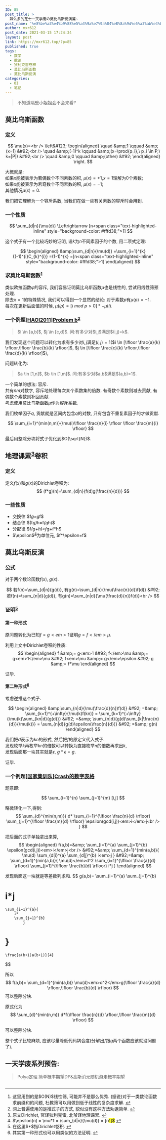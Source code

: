 ```yaml
---
ID: 85
post_title: >
  辣么多的芝士一天学废の莫比乌斯反演篇~
post_name: '%e8%be%a3%e4%b9%88%e5%a4%9a%e7%9a%84%e8%8a%9d%e5%a3%ab%e4%b8%80%e5%a4%a9%e5%ad%a6%e5%ba%9f%e3%81%ae%e8%8e%ab%e6%af%94%e4%b9%8c%e6%96%af%e5%8f%8d%e6%bc%94%e7%af%87'
author: mxr612
post_date: 2021-03-15 17:24:34
layout: post
link: https://mxr612.top/?p=85
published: true
tags:
  - 数学
  - 数论
  - 狄利克雷卷积
  - 莫比乌斯函数
  - 莫比乌斯反演
categories:
  - OI
  - 笔记
---
```

<blockquote>
  不知道隔壁小姐姐会不会来看?
</blockquote>

<h2>莫比乌斯函数</h2>

<h3>定义</h3>

$$
\mu(x)=<br />
\left&#123;
\begin{aligned}
    \quad &amp;1 \qquad &amp;(x=1) &#92;<br />
    \quad &amp;(-1)^k \qquad &amp;(x=\prod{p_i},\ p_i \in P,\ k=|P|) &#92;<br />
    \quad &amp;0 \qquad &amp;(other) &#92;
\end{aligned}
\right.
$$

大概就是:<br />
如果$x$能被表示为若偶数个不同素数的积, $\mu(x)=+1$,$x=1$理解为$0$个素数;<br />
如果$x$能被表示为若奇数个不同素数的积, $\mu(x)=-1$;<br />
其他情况$\mu(x)=0$.

我们把它理解为一个容斥系数, 当我们在做一些有关素数的容斥时会用到.

<h3>一个性质</h3>

$$
\sum_{d|n}{\mu(d)} \Leftrightarrow [n<span class="text-highlighted-inline" style="background-color: #fffd38;">1]
$$</span>

这个式子有一个比较巧妙的证明, 设$k$为$n$不同素因子的个数, 用二项式定理:

$$
\begin{aligned}
&amp;\sum_{d|n}{\mu(d)}
    =\sum_{i=1}^{k}{(-1)^{i}C_{k}^{i}}
    =(1-1)^{k}
    =[n<span class="text-highlighted-inline" style="background-color: #fffd38;">1]
\end{aligned}
$$</span>

<h3>求莫比乌斯函数<sup id="fnref-85-1"><a href="#fn-85-1" class="footnote-ref" role="doc-noteref">1</a></sup></h3>

类似欧拉函数$\varphi$的容斥, 我们容易证明莫比乌斯函数$\mu$也是线性的, 尝试用线性筛预处理.<br />
除去$x=1$的特殊情况, 我们可以得到一个显然的结论: 对于素数$p$有$\mu(p)=-1$.<br />
每次在更新后面值的时候, $\mu(ip)=[i\ mod\ p > 0]* -\mu(i)$.

<h3>一个例题<a class="wp-editor-md-post-content-link" href="https://www.luogu.com.cn/problem/P2522">[HAOI2011]Problem b</a><sup id="fnref-85-2"><a href="#fn-85-2" class="footnote-ref" role="doc-noteref">2</a></sup></h3>

<blockquote>
  $i \in [a,b]$, $j \in [c,d]$. 问:有多少对$i,j$满足$(i,j)=k$.
</blockquote>

我们发现这个问题可以转化为求有多少对$i,j$满足$(i,j)=1$($i \in [\lfloor \frac{a}{k} \rfloor,\lfloor \frac{b}{k} \rfloor]$, $j \in [\lfloor \frac{c}{k} \rfloor,\lfloor \frac{d}{k} \rfloor]$),

问题转化为:

<blockquote>
  $a \in [1,n]$, $b \in [1,m]$. 问:有多少对$a,b$满足$(a,b)=1$.
</blockquote>

一个简单的想法: 容斥.<br />
共有$nm$对数字, 容斥地处理每次某个素数集的倍数. 有奇数个素数则减去贡献, 有偶数个素数则补回贡献.<br />
考虑使用莫比乌斯函数$\mu$作为容斥系数.

我们枚举因子$q$, 贡献就是区间内包含$q$的对数, 只有包含不重复素因子的才做贡献.

$$
\sum_{i=1}^{min(n,m)}{\mu(i)\lfloor \frac{n}{i} \rfloor \lfloor \frac{m}{i} \rfloor}
$$

最后用整除分块将式子优化到$O(\sqrt{N})$.

<h2>地理课累<sup id="fnref-85-3"><a href="#fn-85-3" class="footnote-ref" role="doc-noteref">3</a></sup>卷积</h2>

<h3>定义</h3>

定义$f(x)$和$g(x)$的Dirichlet卷积为:
$$
(f*g)(n)=\sum_{d|n}{f(d)g(\frac{n}{d})}
$$

<h3>一些性质</h3>

<ul>
<li>交换律 $f<em>g=g</em>f$</li>
<li>结合律 $(f<em>g)</em>h=f<em>(g</em>h)$</li>
<li>分配律 $f<em>(g+h)=f</em>g+f*h$</li>
<li>$\epsilon$<sup id="fnref-85-4"><a href="#fn-85-4" class="footnote-ref" role="doc-noteref">4</a></sup>为单位元, $f*\epsilon=f$</li>
</ul>

<h2>莫比乌斯反演</h2>

<h3>公式</h3>

对于两个数论函数$f(x)$, $g(x)$.

$$
若f(n)=\sum_{d|n}{g(d)}, 有g(n)=\sum_{d|n}{\mu(\frac{n}{d})f(d)} &#92;
若f(n)=\sum_{n|d}{g(d)}, 有g(n)=\sum_{n|d}{\mu(\frac{d}{n})f(d)}<br />
$$

<h3>证明<sup id="fnref-85-5"><a href="#fn-85-5" class="footnote-ref" role="doc-noteref">5</a></sup></h3>

<h4>第一种形式</h4>

原问题转化为已知$f=g<em>1$证明$g=f</em>\mu$.

利用上文中Dirichlet卷积的性质:
$$
\begin{aligned}
    f &amp;= g<em>1 &#92;
    f</em>\mu &amp;= g<em>1</em>\mu &#92;
    f<em>\mu &amp;= g</em>\epsilon &#92;
    g &amp;= f*\mu
\end{aligned}
$$

证毕.

<h4>第二种形式<sup id="fnref-85-6"><a href="#fn-85-6" class="footnote-ref" role="doc-noteref">6</a></sup></h4>

考虑逆推这个式子.

$$
\begin{aligned}
&amp;\sum_{n|d}{\mu(\frac{d}{n})f(d)} &#92; 
    =&amp; \sum_{k=1}^{+\infty}{\mu(k)f(kn)}
    = \sum_{k=1}^{+\infty}{\mu(k)\sum_{kn|d}{g(d)}} &#92;
    =&amp; \sum_{n|d}{g(d)\sum_{k|\frac{n}{d}}{\mu(k)}}
    = \sum_{n|d}{g(d)\epsilon(\frac{n}{d})} &#92; 
    =&amp; g(n)
\end{aligned}
$$

我们把$d$表示为$kn$的形式, 然后把$f$的原定义代入式子.<br />
发现枚举$k$再枚举$kn$的倍数可以转换为直接枚举$n$的倍数再求出$k$,<br />
发现后面那一块其实就是$\epsilon$, $g*\epsilon=g$.

证毕.

<h3>一个例题<a class="wp-editor-md-post-content-link" href="https://www.luogu.com.cn/problem/P1829">[国家集训队]Crash的数字表格</a></h3>

题意即:

$$
\sum_{i=1}^{n}
    \sum_{j=1}^{m}
        [i,j]
$$

略微转化一下,得到:
$$
\sum_{d}^{min(n,m)}{
    d*
    \sum_{i=1}^{\lfloor \frac{n}{d} \rfloor}
        \sum_{j=1}^{\lfloor \frac{m}{d} \rfloor}
            \epsilon(gcd(i,j))<em>i</em>j<br />
}
$$

把后面的式子单独拿出来算,
$$
\begin{aligned}
f(a,b)=&amp;
    \sum_{i=1}^{a}
        \sum_{j=1}^{b}
            \epsilon(gcd(i,j))<em>i</em>j<br />
&#92;=&amp;
    \sum_{d=1}^{min(a,b)}{
        \mu(d)
        \sum_{d|i}^{a}
            \sum_{d|j}^{b}
                i<em>j
    } 
&#92;=&amp;
    \sum_{d=1}^{min(a,b)}{
        \mu(d)</em>d^2
        \sum_{i=1}^{\lfloor \frac{a}{d} \rfloor}
            \sum_{j=1}^{\lfloor \frac{b}{d} \rfloor}
                i*j
    }
\end{aligned}
$$

发现后面这一块就是等差数列求和.
$$
g(a,b)=
    \sum_{i=1}^{a}
        \sum_{j=1}^{b}

<h1>            i*j</h1>

<pre><code>\sum_{i=1}^{a}{
    i*
    \sum_{j=1}^{b}
        j
</code></pre>

<h1>    }</h1>

<pre><code>\frac{a(b+1)a(b+1)}{4}
</code></pre>

$$

所以
$$
f(a,b)= \sum_{d=1}^{min(a,b)}
        \mu(d)<em>d^2</em>g(\lfloor \frac{a}{d} \rfloor,\lfloor \frac{b}{d} \rfloor)
$$
可以整除分块.

原式化为
$$
\sum_{d}^{min(n,m)}
    d*f(\lfloor \frac{n}{d} \rfloor,\lfloor \frac{m}{d} \rfloor)
$$

可以整除分块.

整个式子比较麻烦, 应该尽量降低代码耦合度(分解出$f$跟$g$两个函数应该就没问题了).

<h2>一天学废系列预告:</h2>

<blockquote>
  Polya定理
  简单概率期望DP&amp;高斯消元随机游走概率期望
</blockquote>

<h2> </h2>

<div class="footnotes" role="doc-endnotes">
<hr />
<ol>

<li id="fn-85-1" role="doc-endnote">
这里用到的是$O(N)$线性筛, 可能并不是那么优秀. (据说)对于一类数论函数求前缀和的问题, 杜教筛可以用做到低于线性的复杂度求解.&#160;<a href="#fnref-85-1" class="footnote-backref" role="doc-backlink">&#8617;&#xFE0E;</a>
</li>

<li id="fn-85-2" role="doc-endnote">
网上普遍使用的是推式子的方式, 貌似没有这种方法<del>劝退</del>简单.&#160;<a href="#fnref-85-2" class="footnote-backref" role="doc-backlink">&#8617;&#xFE0E;</a>
</li>

<li id="fn-85-3" role="doc-endnote">
原文Dirichlet, 官译狄利克雷, 北爷译地理课累.&#160;<a href="#fnref-85-3" class="footnote-backref" role="doc-backlink">&#8617;&#xFE0E;</a>
</li>

<li id="fn-85-4" role="doc-endnote">
$\epsilon(n) = \mu*1 = \sum_{d|n}{\mu(d)} = [n<span class="text-highlighted-inline" style="background-color: #fffd38;">1]$</span>&#160;<a href="#fnref-85-4" class="footnote-backref" role="doc-backlink">&#8617;&#xFE0E;</a>
</li>

<li id="fn-85-5" role="doc-endnote">
在这里$*$指Dirichlet卷积.&#160;<a href="#fnref-85-5" class="footnote-backref" role="doc-backlink">&#8617;&#xFE0E;</a>
</li>

<li id="fn-85-6" role="doc-endnote">
其实第一种形式也可以用类似的方法证明.&#160;<a href="#fnref-85-6" class="footnote-backref" role="doc-backlink">&#8617;&#xFE0E;</a>
</li>

</ol>
</div>